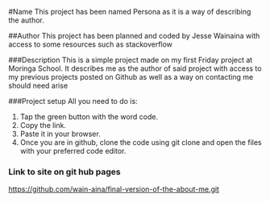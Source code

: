 #Name
This project has been named   Persona as it is a way of describing the author.

##Author
This project has been planned and coded by  Jesse Wainaina with access to some resources such as stackoverflow

###Description
This is a simple project made on my first Friday project at Moringa School. It describes me as the author of said project with access to my previous projects posted on Github as well as a way on contacting me should need arise

###Project setup
All you need to do is:
1. Tap the green button with the word code.
2. Copy the link.
3. Paste it in your browser.
4. Once you are in github, clone the code using git clone and open the files with your preferred code editor.

### Link to site on git hub pages
https://github.com/wain-aina/final-version-of-the-about-me.git
